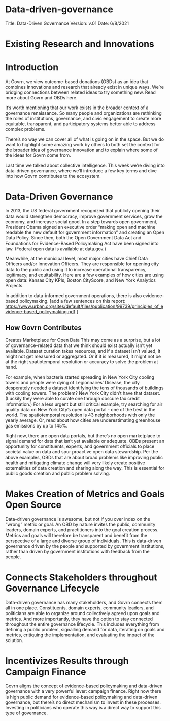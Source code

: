 # Data-driven-governance

Title: Data-Driven Governance
Version:  v.01
Date: 6/8/2021

# Existing Research and Innovations

# Introduction
At Govrn, we view outcome-based donations (OBDs) as an idea that combines innovations and research that already exist in unique ways.  We’re bridging connections between related ideas to try something new.  Read more about Govrn and OBDs here.

It’s worth mentioning that our work exists in the broader context of a governance renaissance.  So many people and organizations are rethinking the roles of institutions, governance, and civic engagement to create more equitable, transparent, and participatory systems better able to address complex problems.

There’s no way we can cover all of what is going on in the space. But we do want to highlight some amazing work by others to both set the context for the broader idea of governance innovation and to explain where some of the ideas for Govrn come from.

Last time we talked about collective intelligence.  This week we’re diving into data-driven governance, where we’ll introduce a few key terms and dive into how Govrn contributes to the ecosystem.

# Data-Driven Governance

In 2013, the US federal government recognized that publicly opening their data would strengthen democracy, improve government services, grow the economy, and increase social good.  In a step towards open government, President Obama signed an executive order “making open and machine readable the new default for government information” and creating an Open Data Policy.  Since then, both the Open Government Data Act and Foundations for Evidence-Based Policymaking Act have been signed into law.  (Federal open data is available at data.gov.)

Meanwhile, at the municipal level, most major cities have Chief Data Officers and/or Innovation Officers. They are responsible for opening city data to the public and using it to increase operational transparency, legitimacy, and equitability.  Here are a few examples of how cities are using open data: Kansas City KPIs, Boston CityScore, and New York Analytics Projects. 

In addition to data-informed government operations, there is also evidence-based policymaking. [add a few sentences on this report: https://www.urban.org/sites/default/files/publication/99739/principles_of_evidence-based_policymaking.pdf ]


## How Govrn Contributes
Creates Marketplace for Open Data
This may come as a surprise, but a lot of governance-related data that we think should exist actually isn’t yet available.  Dataset curation takes resources, and if a dataset isn’t valued, it might not get measured or aggregated.  Or if it is measured, it might not be at the right spatiotemporal resolution or accuracy to solve the problem at hand.  

For example, when bacteria started spreading in New York City cooling towers and people were dying of Legionnaires’ Disease, the city desperately needed a dataset identifying the tens of thousands of buildings with cooling towers.  The problem?  New York City didn’t have that dataset.  (Luckily they were able to curate one through obscure tax credit information.)  For a less urgent but still critical example, try searching for air quality data on New York City’s open data portal - one of the best in the world.  The spatiotemporal resolution is 43 neighborhoods with only the yearly average.  Or, read about how cities are underestimating greenhouse gas emissions by up to 145%.

Right now, there are open data portals, but there’s no open marketplace to signal demand for data that isn’t yet available or adequate.  OBDs present an opportunity for constituents, experts, and government officials to place societal value on data and spur proactive open data stewardship.  Per the above examples, OBDs that are about broad problems like improving public health and mitigating climate change will very likely create positive externalities of data creation and sharing along the way.  This is essential for public goods creation and public problem solving.

# Makes Creation of Metrics and Goals Open Source
Data-driven governance is awesome, but not if you over index on the “wrong” metric or goal.  An OBD by nature invites the public, community leaders, domain experts, and practitioners into the goal creation process.  Metrics and goals will therefore be transparent and benefit from the perspective of a large and diverse group of individuals.  This is data-driven governance driven by the people and supported by government institutions, rather than driven by government institutions with feedback from the people.

# Connects Stakeholders throughout Governance Lifecycle

Data-driven governance has many stakeholders, and Govrn connects them all in one place. Constituents, domain experts, community leaders, and politicians are able to organize around collectively agreed upon goals and metrics.  And more importantly, they have the option to stay connected throughout the entire governance lifecycle.  This includes everything from defining a public problem, signalling demand for data, iterating on goals and metrics, critiquing the implementation, and evaluating the impact of the solution. 

# Incentivizes Results through Campaign Finance
Govrn aligns the concept of evidence-based policymaking and data-driven governance with a very powerful lever: campaign finance.  Right now there is high public demand for evidence-based policymaking and data-driven governance, but there’s no direct mechanism to invest in these processes.  Investing in politicians who operate this way is a direct way to support this type of governance.  
